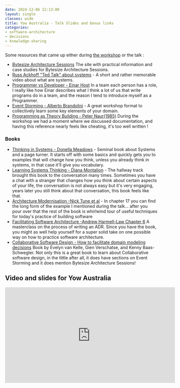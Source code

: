 ```yaml
---
date: 2024-12-06 12:13:00
layout: single
classes: wide
title: Yow Australia - Talk Slides and bonus links 
categories:
- software-architecture
- decisions
- knowledge-sharing
---
```



Some resources that came up either during [the workshop](https://gotopia.tech/sessions/3461/thinking-about-your-systems-with-bytesize-architecture-sessions) or the talk : 

* [Bytesize Architecture Sessions](https://bytesizearchitecturesessions.com/) The site with practical information and case studies for Bytesize Architecture Sessions.
* [Russ Ackhoff "Ted Talk" about systems](https://www.youtube.com/watch?v=OqEeIG8aPPk) - A short and rather memorable video about what are systems.
* [Programmer vs Developer - Einar Host]() In a team each person has a role, I really like how Einar describes what I think a lot of us that write programs do in a team, and the reason I tend to introduce myself as a Programmer.
* [Event Storming - Alberto Brandolini](https://www.eventstorming.com/) - A great workshop format to collectively learn some key elements of your domain.
* [Programming as Theory Building - Peter Naur(1985)](https://pablo.rauzy.name/dev/naur1985programming.pdf) During the workshop we had a moment where we discussed documentation, and having this reference nearly feels like cheating, it's too well written ! 

### Books


* [Thinking in Systems - Donella Meadows](https://en.wikipedia.org/wiki/Thinking_In_Systems%3A_A_Primer) - Seminal book about Systems and a page turner. It starts off with some basics and quickly gets you to examples that will change how you think, unless you already think in systems, in that case it'll give you vocabulary.
* [Learning Systems Thinking - Diana Montalion](https://mentrixgroup.com/mentrix-school-of-systems) - The hallway track brought this book to the conversation many times. Sometimes you have a chat with a stranger that changes how you think about certain aspects of your life, the conversation is not always easy but it's very engaging, years later you still think about that conversation, this book feels like that.
* [Architecture Modernisation -Nick Tune et al](https://livebook.manning.com/book/architecture-modernization/architecture-modernization/3) - In chapter 17 you can find the long form of the example I mentioned during the talk... after you pour over that the rest of the book is whirlwind tour of useful techniques for today's practice of building software 
* [Facilitating Software Architecture -Andrew Harmell-Law Chapter 6](https://facilitatingsoftwarearchitecture.com/) A masterclass on the process of writing an ADR. Since you have the book, you might as well help yourself for a super solid take on one possible way on how to practice software architecture.
* [Collaborative Software Design - How to facilitate domain modeling decisions](https://www.manning.com/books/collaborative-software-design) Book by Evelyn van Kelle, Gien Verschatse, and Kenny Baas-Schwegler. Not only this is a great book to learn about Collaborative software design, in the tittle after all, it does have sections on Event Storming and it does mention Bytesize Architecture Sessions!


## Video and slides for Yow Australia

  

<iframe width="560" height="315" src="https://www.youtube-nocookie.com/embed/SIIiNLoPDFA?si=WxqmNp4KKGxqzwc4" title="Thinking About Systems with Bytesize Architecture Sessions • Andrea Magnorsky • YOW! 2024" frameborder="0" allow="accelerometer; autoplay; clipboard-write; encrypted-media; gyroscope; picture-in-picture; web-share" referrerpolicy="strict-origin-when-cross-origin" allowfullscreen></iframe>


<object data="https://www.roundcrisis.com/presentations/2024-12-Yow-Australia-Thinking-about-Systems-with-BAS-small.pdf" width="600" height="600" type="application/pdf"></object>

